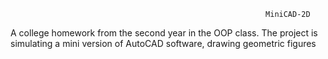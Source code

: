                                                              MiniCAD-2D
                                                             
 A college homework from the second year in the OOP class. The project is simulating a mini version of AutoCAD software, drawing geometric
 figures 
